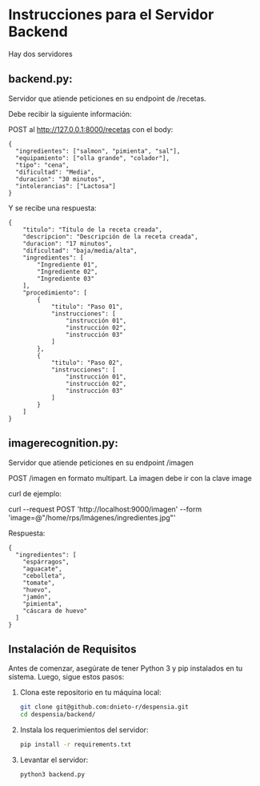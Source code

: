# Instrucciones para el Servidor Backend

Hay dos servidores
## backend.py: 
Servidor que atiende peticiones en su endpoint de /recetas.

Debe recibir la siguiente información:

POST al http://127.0.0.1:8000/recetas con el body:
```
{
  "ingredientes": ["salmon", "pimienta", "sal"],
  "equipamiento": ["olla grande", "colador"],
  "tipo": "cena",
  "dificultad": "Media",
  "duracion": "30 minutos",
  "intolerancias": ["Lactosa"]
}
```

Y se recibe una respuesta:
```
{
	"titulo": "Título de la receta creada",
	"descripcion": "Descripción de la receta creada",
	"duracion": "17 minutos",
	"dificultad": "baja/media/alta",
	"ingredientes": [
		"Ingrediente 01",
		"Ingrediente 02",
		"Ingrediente 03"
    ],
	"procedimiento": [
		{
			"titulo": "Paso 01",
			"instrucciones": [
				"instrucción 01",
				"instrucción 02",
				"instrucción 03"
			]
		},
		{
			"titulo": "Paso 02",
			"instrucciones": [
				"instrucción 01",
				"instrucción 02",
				"instrucción 03"
			]
		}
	]
}
```

## imagerecognition.py: 
Servidor que atiende peticiones en su endpoint /imagen

POST /imagen en formato multipart. La imagen debe ir con la clave image

curl de ejemplo:

curl --request POST 'http://localhost:9000/imagen' --form 'image=@"/home/rps/Imágenes/ingredientes.jpg"'

Respuesta:
```
{
  "ingredientes": [
    "espárragos",
    "aguacate",
    "cebolleta",
    "tomate",
    "huevo",
    "jamón",
    "pimienta",
    "cáscara de huevo"
  ]
}
```

## Instalación de Requisitos

Antes de comenzar, asegúrate de tener Python 3 y pip instalados en tu sistema. Luego, sigue estos pasos:

1. Clona este repositorio en tu máquina local:

   ```bash
   git clone git@github.com:dnieto-r/despensia.git
   cd despensia/backend/

2. Instala los requerimientos del servidor:

    ```bash
    pip install -r requirements.txt

3. Levantar el servidor:

    ```bash
    python3 backend.py
